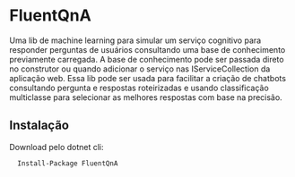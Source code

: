 # FluentQnA
Uma lib de machine learning para simular um serviço cognitivo para responder perguntas de usuários consultando uma base de conhecimento previamente carregada. A base de conhecimento pode ser passada direto no construtor ou quando adicionar o serviço nas IServiceCollection da aplicação web. Essa lib pode ser usada para facilitar a criação de chatbots consultando pergunta e respostas roteirizadas e usando classificação multiclasse para selecionar as melhores respostas com base na precisão.

## Instalação
Download pelo dotnet cli:  

```   
  Install-Package FluentQnA  
```
